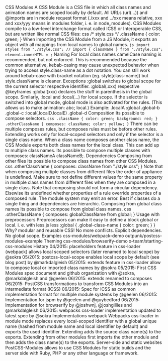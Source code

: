 CSS Modules A CSS Module is a CSS file in which all class names and animation names are scoped locally by default. All URLs (url(...)) and @imports are in module request format (./xxx and ../xxx means relative, xxx and xxx/yyy means in modules folder, i. e. in node_modules). CSS Modules compile to a low-level interchange format called ICSS or Interoperable CSS, but are written like normal CSS files: css /* style.css */ .className { color: green; } When importing the CSS Module from a JS Module, it exports an object with all mappings from local names to global names. ``` js import styles from "./style.css"; // import { className } from "./style.css"; element.innerHTML = ; ``` Naming For local class names camelCase naming is recommended, but not enforced. This is recommended because the common alternative, kebab-casing may cause unexpected behavior when trying to access style.class-name as a dot notation. You can still work around kebab-case with bracket notation (eg. style[class-name]) but style.className is cleaner. Exceptions :global switches to global scope for the current selector respective identifier. :global(.xxx) respective @keyframes :global(xxx) declares the stuff in parenthesis in the global scope. Similarly, :local and :local(...) for local scope. If the selector is switched into global mode, global mode is also activated for the rules. (This allows us to make animation: abc; local.) Example: .localA :global .global-b .global-c :local(.localD.localE) .global-d Composition Its possible to compose selectors. ``` css .className { color: green; background: red; } .otherClassName { composes: className; color: yellow; } ``` There can be multiple composes rules, but composes rules must be before other rules. Extending works only for local-scoped selectors and only if the selector is a single class name. When a class name composes another class name, the CSS Module exports both class names for the local class. This can add up to multiple class names. Its possible to compose multiple classes with composes: classNameA classNameB;. Dependencies Composing from other files Its possible to compose class names from other CSS Modules. css .otherClassName { composes: className from "./style.css"; } Note that when composing multiple classes from different files the order of appliance is undefined. Make sure to not define different values for the same property in multiple class names from different files when they are composed in a single class. Note that composing should not form a circular dependency. Elsewise its undefined whether properties of a rule override properties of a composed rule. The module system may emit an error. Best if classes do a single thing and dependencies are hierarchic. Composing from global class names Its possible to compose from global class names. css .otherClassName { composes: globalClassName from global; } Usage with preprocessors Preprocessors can make it easy to define a block global or local. i. e. with less.js less :global { .global-class-name { color: green; } } Why? modular and reusable CSS! No more conflicts. Explicit dependencies. No global scope. Examples css-modules/webpack-demo outpunk/postcss-modules-example Theming css-modules/browserify-demo x-team/starting-css-modules History 04/2015: placeholders feature in css-loader (webpack) allows local scoped selectors (later renamed to local scope) by @sokra 05/2015: postcss-local-scope enables local scope by default (see blog post) by @markdalgleish 05/2015: extends feature in css-loader allow to compose local or imported class names by @sokra 05/2015: First CSS Modules spec document and github organization with @sokra, @markdalgleish and @geelen 06/2015: extends renamed to composes 06/2015: PostCSS transformations to transform CSS Modules into an intermediate format (ICSS) 06/2015: Spec for ICSS as common implementation format for multiple module systems by @geelen 06/2015: Implementation for jspm by @geelen and @guybedford 06/2015: Implementation for browserify by @joshwnj, @joshgillies and @markdalgleish 06/2015: webpacks css-loader implementation updated to latest spec by @sokra Implementations webpack Webpacks css-loader in module mode replaces every local-scoped identifier with a global unique name (hashed from module name and local identifier by default) and exports the used identifier. Extending adds the source class name(s) to the exports. Extending from other modules first imports the other module and then adds the class name(s) to the exports. Server-side and static websites PostCSS-Modules allows to use CSS Modules for static builds and the server side with Ruby, PHP or any other language or framework.